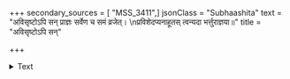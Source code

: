 +++
secondary_sources = [ "MSS_3411",]
jsonClass = "Subhaashita"
text = "अविसृष्टोऽपि सन् प्राज्ञः सर्वेण च समं व्रजेत्।  \nप्रविशेदप्यनाहूतस् त्वन्यदा भर्त्तुराज्ञया॥"
title = "अविसृष्टोऽपि सन्"

+++

<details><summary>Text</summary>

अविसृष्टोऽपि सन् प्राज्ञः सर्वेण च समं व्रजेत्।  
प्रविशेदप्यनाहूतस् त्वन्यदा भर्त्तुराज्ञया॥
</details>
